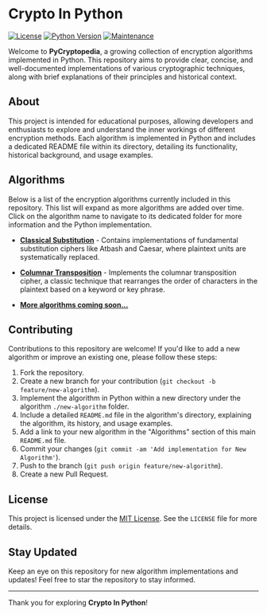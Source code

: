# Crypto In Python
[![License](https://img.shields.io/badge/License-MIT-yellow.svg)](https://opensource.org/licenses/MIT)
[![Python Version](https://img.shields.io/badge/Python-3.12+-blue.svg)](https://www.python.org/downloads/)
[![Maintenance](https://img.shields.io/badge/Maintained%3F-yes-green.svg)](https://github.com/osmancadc/crypto-in-python/commits/main)

Welcome to **PyCryptopedia**, a growing collection of encryption algorithms implemented in Python. This repository aims to provide clear, concise, and well-documented implementations of various cryptographic techniques, along with brief explanations of their principles and historical context.

## About

This project is intended for educational purposes, allowing developers and enthusiasts to explore and understand the inner workings of different encryption methods. Each algorithm is implemented in Python and includes a dedicated README file within its directory, detailing its functionality, historical background, and usage examples.

## Algorithms

Below is a list of the encryption algorithms currently included in this repository. This list will expand as more algorithms are added over time. Click on the algorithm name to navigate to its dedicated folder for more information and the Python implementation.

* [**Classical Substitution**](classical-substitution) - Contains implementations of fundamental substitution ciphers like Atbash and Caesar, where plaintext units are systematically replaced.

* [**Columnar Transposition**](columnar-transposition) - Implements the columnar transposition cipher, a classic technique that rearranges the order of characters in the plaintext based on a keyword or key phrase.

* [**More algorithms coming soon...**](https://github.com/osmancadc/crypto-in-python/tree/main)

## Contributing

Contributions to this repository are welcome! If you'd like to add a new algorithm or improve an existing one, please follow these steps:

1.  Fork the repository.
2.  Create a new branch for your contribution (`git checkout -b feature/new-algorithm`).
3.  Implement the algorithm in Python within a new directory under the algorithm `./new-algorithm` folder.
4.  Include a detailed `README.md` file in the algorithm's directory, explaining the algorithm, its history, and usage examples.
5.  Add a link to your new algorithm in the "Algorithms" section of this main `README.md` file.
6.  Commit your changes (`git commit -am 'Add implementation for New Algorithm'`).
7.  Push to the branch (`git push origin feature/new-algorithm`).
8.  Create a new Pull Request.

## License

This project is licensed under the [MIT License](LICENSE). See the `LICENSE` file for more details.

## Stay Updated

Keep an eye on this repository for new algorithm implementations and updates! Feel free to star the repository to stay informed.

---

Thank you for exploring **Crypto In Python**!